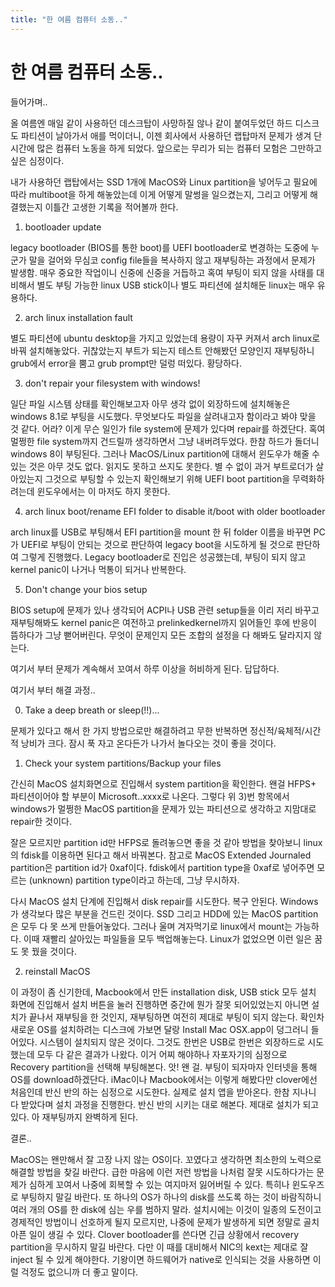 ```yaml
---
title: "한 여름 컴퓨터 소동.."
---
```

# 한 여름 컴퓨터 소동..


들어가며..




올 여름엔 매일 같이 사용하던 데스크탑이 사망하질 않나 같이 붙여두었던 하드 디스크도 파티션이 날아가서 애를 먹이더니, 이젠 회사에서 사용하던 랩탑마저 문제가 생겨 단시간에 많은 컴퓨터 노동을 하게 되었다. 앞으로는 무리가 되는 컴퓨터 모험은 그만하고 싶은 심정이다.




내가 사용하던 랩탑에서는 SSD 1개에 MacOS와 Linux partition을 넣어두고 필요에 따라 multiboot을 하게 해놓았는데 이게 어떻게 말썽을 일으켰는지, 그리고 어떻게 해결했는지 이틀간 고생한 기록을 적어볼까 한다.




1) bootloader update




legacy bootloader (BIOS를 통한 boot)를 UEFI bootloader로 변경하는 도중에 누군가 말을 걸어와 무심코 config file들을 복사하지 않고 재부팅하는 과정에서 문제가 발생함. 매우 중요한 작업이니 신중에 신중을 거듭하고 혹여 부팅이 되지 않을 사태를 대비해서 별도 부팅 가능한 linux USB stick이나 별도 파티션에 설치해둔 linux는 매우 유용하다.




2) arch linux installation fault




별도 파티션에 ubuntu desktop을 가지고 있었는데 용량이 자꾸 커져서 arch linux로 바꿔 설치해놓았다. 귀찮았는지 부트가 되는지 테스트 안해봤던 모양인지 재부팅하니 grub에서 error을 뿜고 grub prompt만 덜렁 떠있다. 황당하다.




3) don't repair your filesystem with windows!




일단 파일 시스템 상태를 확인해보고자 아무 생각 없이 외장하드에 설치해놓은 windows 8.1로 부팅을 시도했다. 무엇보다도 파일을 살려내고자 함이라고 봐야 맞을 것 같다. 어라? 이게 무슨 일인가 file system에 문제가 있다며 repair를 하겠단다. 혹여 멀쩡한 file system까지 건드릴까 생각하면서 그냥 내버려두었다. 한참 하드가 돌더니 windows 8이 부팅된다. 그러나 MacOS/Linux partition에 대해서 윈도우가 해줄 수 있는 것은 아무 것도 없다. 읽지도 못하고 쓰지도 못한다. 별 수 없이 과거 부트로더가 살아있는지 그것으로 부팅할 수 있는지 확인해보기 위해 UEFI boot partition을 무력화하려는데 윈도우에서는 이 마저도 하지 못한다.




4) arch linux boot/rename EFI folder to disable it/boot with older bootloader




arch linux를 USB로 부팅해서 EFI partition을 mount 한 뒤 folder 이름을 바꾸면 PC가 UEFI로 부팅이 안되는 것으로 판단하여 legacy boot을 시도하게 될 것으로 판단하여 그렇게 진행했다. Legacy bootloader로 진입은 성공했는데, 부팅이 되지 않고 kernel panic이 나거나 먹통이 되거나 반복한다.




5) Don't change your bios setup




BIOS setup에 문제가 있나 생각되어 ACPI나 USB 관련 setup들을 이리 저리 바꾸고 재부팅해봐도 kernel panic은 여전하고 prelinkedkernel까지 읽어들인 후에 반응이 뜸하다가 그냥 뻗어버린다. 무엇이 문제인지 모든 조합의 설정을 다 해봐도 달라지지 않는다.




여기서 부터 문제가 계속해서 꼬여서 하루 이상을 허비하게 된다. 답답하다.




여기서 부터 해결 과정..




0) Take a deep breath or sleep(!!)...




문제가 있다고 해서 한 가지 방법으로만 해결하려고 무한 반복하면 정신적/육체적/시간적 낭비가 크다. 잠시 푹 자고 온다든가 나가서 놀다오는 것이 좋을 것이다.




1) Check your system partitions/Backup your files




간신히 MacOS 설치화면으로 진입해서 system partition을 확인한다. 왠걸 HFPS+ 파티션이어야 할 부분이 Microsoft..xxxx로 나온다. 그렇다 위 3)번 항목에서 windows가 멀쩡한 MacOS partition을 문제가 있는 파티션으로 생각하고 지맘대로 repair한 것이다.




잘은 모르지만 partition id만 HFPS로 돌려놓으면 좋을 것 같아 방법을 찾아보니 linux의 fdisk를 이용하면 된다고 해서 바꿔본다. 참고로 MacOS Extended Journaled partition은 partition id가 0xaf이다. fdisk에서 partition type을 0xaf로 넣어주면 모르는 (unknown) partition type이라고 하는데, 그냥 무시하자.




다시 MacOS 설치 단계에 진입해서 disk repair를 시도한다. 복구 안된다. Windows가 생각보다 많은 부분을 건드린 것이다. SSD 그리고 HDD에 있는 MacOS partition은 모두 다 못 쓰게 만들어놓았다. 그러나 울며 겨자먹기로 linux에서 mount는 가능하다. 이때 재빨리 살아있는 파일들을 모두 백업해놓는다. Linux가 없었으면 이런 일은 꿈도 못 꿨을 것이다.




2) reinstall MacOS




이 과정이 좀 신기한데, Macbook에서 만든 installation disk, USB stick 모두 설치 화면에 진입해서 설치 버튼을 눌러 진행하면 중간에 뭔가 잘못 되어있었는지 아니면 설치가 끝나서 재부팅을 한 것인지, 재부팅하면 여전히 제대로 부팅이 되지 않는다. 확인차 새로운 OS를 설치하려는 디스크에 가보면 달랑 Install Mac OSX.app이 덩그러니 들어있다. 시스템이 설치되지 않은 것이다. 그것도 한번은 USB로 한번은 외장하드로 시도했는데 모두 다 같은 결과가 나왔다. 이거 어찌 해야하나 자포자기의 심정으로 Recovery partition을 선택해 부팅해본다. 앗! 왠 걸. 부팅이 되자마자 인터넷을 통해 OS를 download하겠단다. iMac이나 Macbook에서는 이렇게 해봤다만 clover에선 처음인데 반신 반의 하는 심정으로 시도한다. 실제로 설치 앱을 받아온다. 한참 지나니 다 받았다며 설치 과정을 진행한다. 반신 반의 시키는 대로 해본다. 제대로 설치가 되고 있다. 아 재부팅까지 완벽하게 된다.




결론..




MacOS는 왠만해서 잘 고장 나지 않는 OS이다. 꼬였다고 생각하면 최소한의 노력으로 해결할 방법을 찾길 바란다. 급한 마음에 이런 저런 방법을 나처럼 잘못 시도하다가는 문제가 심하게 꼬여서 나중에 회복할 수 있는 여지마저 잃어버릴 수 있다. 특히나 윈도우즈로 부팅하지 말길 바란다. 또 하나의 OS가 하나의 disk를 쓰도록 하는 것이 바람직하니 여러 개의 OS를 한 disk에 심는 우를 범하지 말라. 설치시에는 이것이 일종의 도전이고 경제적인 방법이니 선호하게 될지 모르지만, 나중에 문제가 발생하게 되면 정말로 골치 아픈 일이 생길 수 있다. Clover bootloader를 쓴다면 긴급 상황에서 recovery partition을 무시하지 말길 바란다. 다만 이 때를 대비해서 NIC의 kext는 제대로 잘 inject 될 수 있게 해야한다. 기왕이면 하드웨어가 native로 인식되는 것을 사용하면 이럴 걱정도 없으니까 더 좋고 말이다.






